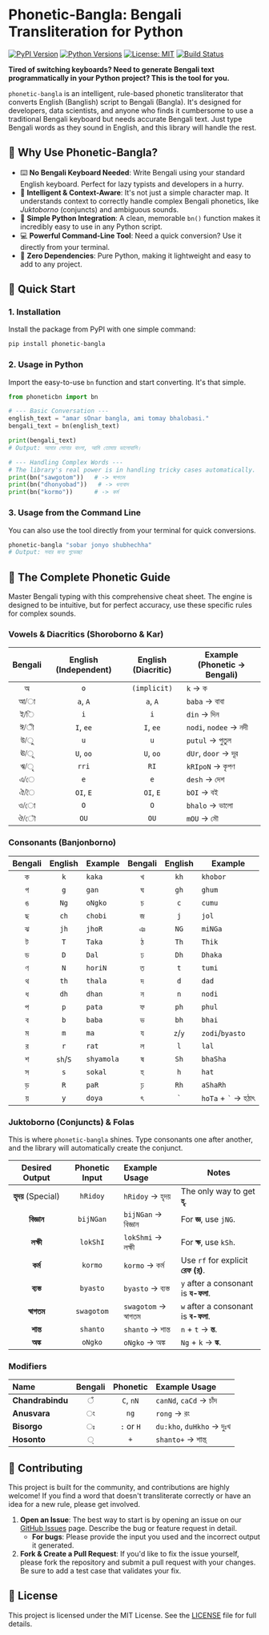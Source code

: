 # Phonetic-Bangla: Bengali Transliteration for Python

[![PyPI Version](https://badge.fury.io/py/phonetic-bangla.svg)](https://pypi.org/project/phonetic-bangla/)
[![Python Versions](https://img.shields.io/pypi/pyversions/phonetic-bangla.svg)](https://pypi.org/project/phonetic-bangla/)
[![License: MIT](https://img.shields.io/badge/License-MIT-yellow.svg)](https://opensource.org/licenses/MIT)
[![Build Status](https://github.com/mohaimenulislamshawon/phonetic-bangla/actions/workflows/ci.yml/badge.svg)](https://github.com/mohaimenulislamshawon/phonetic-bangla/actions)

**Tired of switching keyboards? Need to generate Bengali text programmatically in your Python project? This is the tool for you.**

`phonetic-bangla` is an intelligent, rule-based phonetic transliterator that converts English (Banglish) script to Bengali (Bangla). It's designed for developers, data scientists, and anyone who finds it cumbersome to use a traditional Bengali keyboard but needs accurate Bengali text. Just type Bengali words as they sound in English, and this library will handle the rest.

## 🌟 Why Use Phonetic-Bangla?

*   ⌨️ **No Bengali Keyboard Needed**: Write Bengali using your standard English keyboard. Perfect for lazy typists and developers in a hurry.
*   🧠 **Intelligent & Context-Aware**: It's not just a simple character map. It understands context to correctly handle complex Bengali phonetics, like *Juktoborno* (conjuncts) and ambiguous sounds.
*   🐍 **Simple Python Integration**: A clean, memorable `bn()` function makes it incredibly easy to use in any Python script.
*   💻 **Powerful Command-Line Tool**: Need a quick conversion? Use it directly from your terminal.
*   🍃 **Zero Dependencies**: Pure Python, making it lightweight and easy to add to any project.

## 🚀 Quick Start

### 1. Installation

Install the package from PyPI with one simple command:

```bash
pip install phonetic-bangla
```
### 2. Usage in Python

Import the easy-to-use `bn` function and start converting. It's that simple.

```python
from phoneticbn import bn

# --- Basic Conversation ---
english_text = "amar sOnar bangla, ami tomay bhalobasi."
bengali_text = bn(english_text)

print(bengali_text)
# Output: আমার সোনার বাংলা, আমি তোমায় ভালোবাসি।

# --- Handling Complex Words ---
# The library's real power is in handling tricky cases automatically.
print(bn("sawgotom"))   # -> স্বাগতম
print(bn("dhonyobad"))   # -> ধন্যবাদ
print(bn("kormo"))      # -> কর্ম
```
### 3. Usage from the Command Line

You can also use the tool directly from your terminal for quick conversions.

```bash
phonetic-bangla "sobar jonyo shubhechha"
# Output: সবার জন্য শুভেচ্ছা
```
## 📖 The Complete Phonetic Guide

Master Bengali typing with this comprehensive cheat sheet. The engine is designed to be intuitive, but for perfect accuracy, use these specific rules for complex sounds.

### Vowels & Diacritics (Shoroborno & Kar)

| Bengali | English (Independent) | English (Diacritic) | Example (Phonetic -> Bengali) |
| :-----: | :-------------------: | :-----------------: | ----------------------------- |
|    অ    |           `o`           |     `(implicit)`    | `k` -> ক                      |
|    আ/া   |         `a`, `A`        |       `a`, `A`      | `baba` -> বাবা                |
|    ই/ি   |           `i`           |         `i`         | `din` -> দিন                  |
|    ঈ/ী   |         `I`, `ee`       |       `I`, `ee`     | `nodi`, `nodee` -> নদী         |
|    উ/ু   |           `u`           |         `u`         | `putul` -> পুতুল              |
|    ঊ/ূ   |         `U`, `oo`       |       `U`, `oo`     | `dUr`, `door` -> দূর           |
|    ঋ/ৃ   |          `rri`          |        `RI`         | `kRIpoN` -> কৃপণ              |
|    এ/ে   |           `e`           |         `e`         | `desh` -> দেশ                  |
|    ঐ/ৈ   |       `OI`, `E`       |     `OI`, `E`     | `bOI` -> বই              |
|    ও/ো   |           `O`           |         `O`         | `bhalo` -> ভালো               |
|    ঔ/ৌ   |          `OU`           |        `OU`         | `mOU` -> মৌ                   |

### Consonants (Banjonborno)

| Bengali | English | Example     | Bengali | English | Example    |
| :-----: | :-----: | ----------- | :-----: | :-----: | ---------- |
|    ক    |   `k`   | `kaka`      |    খ    |   `kh`  | `khobor`   |
|    গ    |   `g`   | `gan`       |    ঘ    |   `gh`  | `ghum`     |
|    ঙ    |   `Ng`  | `oNgko`     |    চ    |   `c`   | `cumu`    |
|    ছ    |   `ch`  | `chobi`     |    জ    |   `j`   | `jol`      |
|    ঝ    |   `jh`  | `jhoR`      |    ঞ    |   `NG`  | `miNGa`   |
|    ট    |   `T`   | `Taka`      |    ঠ    |   `Th`  | `Thik`     |
|    ড    |   `D`   | `Dal`       |    ঢ    |   `Dh`  | `Dhaka`    |
|    ণ    |   `N`   | `horiN`     |    ত    |   `t`   | `tumi`     |
|    থ    |   `th`  | `thala`     |    দ    |   `d`   | `dad`      |
|    ধ    |   `dh`  | `dhan`      |    ন    |   `n`   | `nodi`     |
|    প    |   `p`   | `pata`      |    ফ    |   `ph`  | `phul`     |
|    ব    |   `b`   | `baba`      |    ভ    |   `bh`  | `bhai`     |
|    ম    |   `m`   | `ma`        |    য    |   `z`/`y` | `zodi`/`byasto` |
|    র    |   `r`   | `rat`       |    ল    |   `l`   | `lal`      |
|    শ    |  `sh`/`S` | `shyamola`    |    ষ    |   `Sh`  | `bhaSha`   |
|    স    |   `s`   | `sokal`     |    হ    |   `h`   | `hat`      |
|    ড়    |   `R`   | `paR`       |    ঢ়    |   `Rh`  | `aShaRh`   |
|    য়    |   `y`   | `doya`      |    ৎ    |    `` ` ``   | `hoTa` + `` ` `` -> হঠাৎ |

### Juktoborno (Conjuncts) & Folas

This is where `phonetic-bangla` shines. Type consonants one after another, and the library will automatically create the conjunct.

| Desired Output   | Phonetic Input | Example Usage      | Notes                               |
| :--------------: | :------------: | :----------------- | ----------------------------------- |
| **হৃদয়** (Special) |   `hRidoy`     | `hRidoy` -> হৃদয়   | The only way to get **হৃ**.         |
|      **বিজ্ঞান**      |  `bijNGan`    | `bijNGan` -> বিজ্ঞান | For **জ্ঞ**, use `jNG`.              |
|      **লক্ষী**      |   `lokShI`   | `lokShmi` -> লক্ষী | For **ক্ষ**, use `kSh`.                |
|       **কর্ম**       |     `kormo`    | `kormo` -> কর্ম    | Use `rf` for explicit **রেফ (র্)**. |
|       **ব্যস্ত**       |    `byasto`    | `byasto` -> ব্যস্ত | `y` after a consonant is **য-ফলা**. |
|       **স্বাগতম**      |    `swagotom`  | `swagotom` -> স্বাগতম | `w` after a consonant is **ব-ফলা**. |
|       **শান্ত**       |    `shanto`    | `shanto` -> শান্ত  | `n` + `t` -> **ন্ত**.             |
|       **অঙ্ক**       |     `oNgko`    | `oNgko` -> অঙ্ক    | `Ng` + `k` -> **ঙ্ক**.              |

### Modifiers

| Name         | Bengali | Phonetic | Example Usage |
| :----------- | :-----: | :------: | :------------ |
| **Chandrabindu** |    ঁ    |  `C`, `nN` | `canNd`, `caCd`  -> চাঁদ  |
| **Anusvara**   |    ং    |    `ng`    | `rong` -> রং   |
| **Bisorgo**    |    ঃ    |  `:` or `H` | `du:kho`, `duHkho` -> দুঃখ |
| **Hosonto**    |    ্    |     `+`      | `shanto+` -> শান্ত্ |


## 🤝 Contributing
This project is built for the community, and contributions are highly welcome! If you find a word that doesn't transliterate correctly or have an idea for a new rule, please get involved.

1.  **Open an Issue**: The best way to start is by opening an issue on our [GitHub Issues](https://github.com/mohaimenulislamshawon/phonetic-bangla/issues) page. Describe the bug or feature request in detail.
    *   **For bugs**: Please provide the input you used and the incorrect output it generated.
2.  **Fork & Create a Pull Request**: If you'd like to fix the issue yourself, please fork the repository and submit a pull request with your changes. Be sure to add a test case that validates your fix.

## 📜 License

This project is licensed under the MIT License. See the [LICENSE](https://github.com/mohaimenulislamshawon/phonetic-bangla/blob/main/LICENSE) file for full details.




